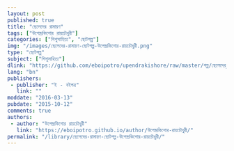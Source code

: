 ```yaml
---
layout: post
published: true
title: "ছেলেদের রামায়ণ"
tags: ["উপেন্দ্রকিশোর রায়চৌধুরী"]
categories: ["শিশুসাহিত্য", "ছোটগল্প"]
img: "/images/ছেলেদের-রামায়ণ-ছোটগল্প-উপেন্দ্রকিশোর-রায়চৌধুরী.png"
type: "ছোটগল্প"
subject: ["শিশুসাহিত্য"]
dlink: "https://github.com/eboipotro/upendrakishore/raw/master/গল্প/ছেলেদের_রামায়ণ.epub"
lang: "bn"
publishers: 
 - publisher: "ই - বইপত্র"
   link: ""
moddate: "2016-03-13"
pubdate: "2015-10-12"
comments: true
authors: 
 - author: "উপেন্দ্রকিশোর রায়চৌধুরী"
   link: "https://eboipotro.github.io/author/উপেন্দ্রকিশোর-রায়চৌধুরী/"
permalink: "/library/ছেলেদের-রামায়ণ-ছোটগল্প-উপেন্দ্রকিশোর-রায়চৌধুরী/"
---
```

